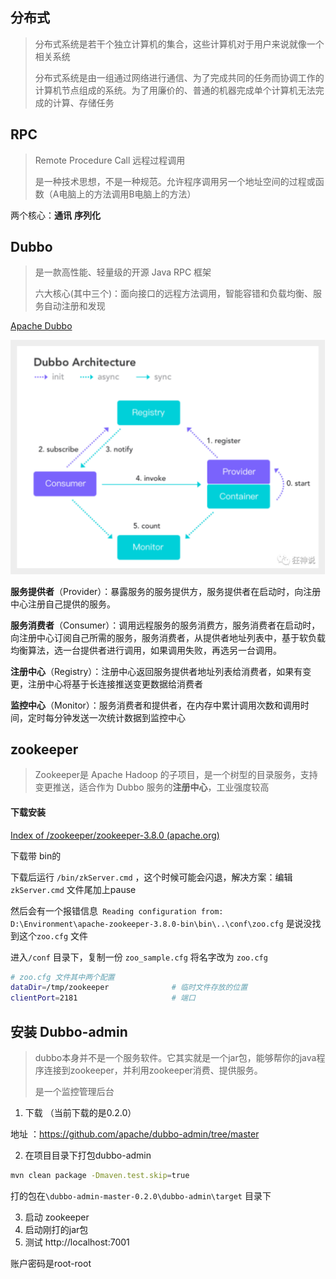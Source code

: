 ## 分布式

> 分布式系统是若干个独立计算机的集合，这些计算机对于用户来说就像一个相关系统
>
> 分布式系统是由一组通过网络进行通信、为了完成共同的任务而协调工作的计算机节点组成的系统。为了用廉价的、普通的机器完成单个计算机无法完成的计算、存储任务

## RPC

> Remote Procedure Call  远程过程调用
>
> 是一种技术思想，不是一种规范。允许程序调用另一个地址空间的过程或函数（A电脑上的方法调用B电脑上的方法）

两个核心：**通讯** 		**序列化**

## Dubbo

> 是一款高性能、轻量级的开源 Java RPC 框架
>
> 六大核心(其中三个)：面向接口的远程方法调用，智能容错和负载均衡、服务自动注册和发现

[Apache Dubbo](https://dubbo.apache.org/zh/)

![](./images/Dubbo01.png)

**服务提供者**（Provider）：暴露服务的服务提供方，服务提供者在启动时，向注册中心注册自己提供的服务。

**服务消费者**（Consumer）：调用远程服务的服务消费方，服务消费者在启动时，向注册中心订阅自己所需的服务，服务消费者，从提供者地址列表中，基于软负载均衡算法，选一台提供者进行调用，如果调用失败，再选另一台调用。

**注册中心**（Registry）：注册中心返回服务提供者地址列表给消费者，如果有变更，注册中心将基于长连接推送变更数据给消费者

**监控中心**（Monitor）：服务消费者和提供者，在内存中累计调用次数和调用时间，定时每分钟发送一次统计数据到监控中心

## zookeeper

> Zookeeper是 Apache Hadoop 的子项目，是一个树型的目录服务，支持变更推送，适合作为 Dubbo 服务的**注册中心**，工业强度较高

#### 下载安装

[Index of /zookeeper/zookeeper-3.8.0 (apache.org)](https://dlcdn.apache.org/zookeeper/zookeeper-3.8.0/)

下载带 bin的

下载后运行 `/bin/zkServer.cmd` ，这个时候可能会闪退，解决方案：编辑 `zkServer.cmd` 文件尾加上pause

然后会有一个报错信息` Reading configuration from: D:\Environment\apache-zookeeper-3.8.0-bin\bin\..\conf\zoo.cfg` 是说没找到这个`zoo.cfg` 文件

进入`/conf` 目录下，复制一份 `zoo_sample.cfg`  将名字改为 `zoo.cfg`

~~~bash
# zoo.cfg 文件其中两个配置
dataDir=/tmp/zookeeper				# 临时文件存放的位置
clientPort=2181						# 端口
~~~

## 安装 Dubbo-admin

> dubbo本身并不是一个服务软件。它其实就是一个jar包，能够帮你的java程序连接到zookeeper，并利用zookeeper消费、提供服务。
>
> 是一个监控管理后台

1. 下载   （当前下载的是0.2.0）

地址 ：https://github.com/apache/dubbo-admin/tree/master

2. 在项目目录下打包dubbo-admin 

~~~bash
mvn clean package -Dmaven.test.skip=true
~~~

打的包在`\dubbo-admin-master-0.2.0\dubbo-admin\target` 目录下

3. 启动 zookeeper
4. 启动刚打的jar包
5. 测试 http://localhost:7001

账户密码是root-root

